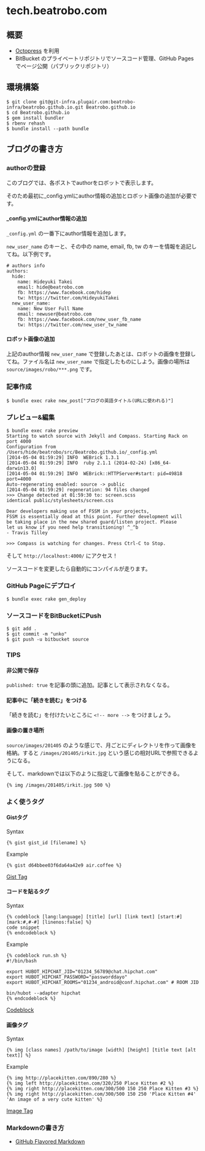 # tech.beatrobo.com

## 概要
- [Octopress](http://octopress.org/) を利用
- BitBucket のプライベートリポジトリでソースコード管理、GitHub Pages でページ公開（パブリックリポジトリ）

## 環境構築
```
$ git clone git@git-infra.plugair.com:beatrobo-infra/beatrobo.github.io.git Beatrobo.github.io
$ cd Beatrobo.github.io
$ gem install bundler
$ rbenv rehash
$ bundle install --path bundle
```


## ブログの書き方

### authorの登録
このブログでは、各ポストでauthorをロボットで表示します。

そのため最初に_config.ymlにauthor情報の追加とロボット画像の追加が必要です。

#### _config.ymlにauthor情報の追加
`_config.yml` の一番下にauthor情報を追加します。

`new_user_name` のキーと、その中の name, email, fb, tw のキーを情報を追記してね。以下例です。

```
# authors info
authors:
  hide:
    name: Hideyuki Takei
    email: hide@beatrobo.com
    fb: https://www.facebook.com/hidep
    tw: https://twitter.com/HideyukiTakei
  new_user_name:
    name: New User Full Name
    email: newuser@beatrobo.com
    fb: https://www.facebook.com/new_user_fb_name
    tw: https://twitter.com/new_user_tw_name
```

#### ロボット画像の追加
上記のauthor情報 `new_user_name` で登録したあとは、ロボットの画像を登録してね。ファイル名は `new_user_name` で指定したものにしよう。画像の場所は `source/images/robo/***.png` です。


### 記事作成
```
$ bundle exec rake new_post["ブログの英語タイトル(URLに使われる)"]
```

### プレビュー&編集
```
$ bundle exec rake preview
Starting to watch source with Jekyll and Compass. Starting Rack on port 4000
Configuration from /Users/hide/beatrobo/src/Beatrobo.github.io/_config.yml
[2014-05-04 01:59:29] INFO  WEBrick 1.3.1
[2014-05-04 01:59:29] INFO  ruby 2.1.1 (2014-02-24) [x86_64-darwin13.0]
[2014-05-04 01:59:29] INFO  WEBrick::HTTPServer#start: pid=49818 port=4000
Auto-regenerating enabled: source -> public
[2014-05-04 01:59:29] regeneration: 94 files changed
>>> Change detected at 01:59:30 to: screen.scss
identical public/stylesheets/screen.css 

Dear developers making use of FSSM in your projects,
FSSM is essentially dead at this point. Further development will
be taking place in the new shared guard/listen project. Please
let us know if you need help transitioning! ^_^b
- Travis Tilley

>>> Compass is watching for changes. Press Ctrl-C to Stop.
```

そして `http://localhost:4000/` にアクセス！

ソースコードを変更したら自動的にコンパイルが走ります。

### GitHub Pageにデプロイ
```
$ bundle exec rake gen_deploy
```

### ソースコードをBitBucketにPush
```
$ git add .
$ git commit -m "unko"
$ git push -u bitbucket source
```

### TIPS

#### 非公開で保存
`published: true` を記事の頭に追加。記事として表示されなくなる。

#### 記事中に「続きを読む」をつける
「続きを読む」を付けたいところに `<!-- more -->` をつけましょう。

#### 画像の置き場所
`source/images/201405` のような感じで、月ごとにディレクトリを作って画像を格納。すると `/images/201405/irkit.jpg` という感じの相対URLで参照できるようになる。

そして、markdownでは以下のように指定して画像を貼ることができる。

```
{% img /images/201405/irkit.jpg 500 %}
```

### よく使うタグ
#### Gistタグ

Syntax

```
{% gist gist_id [filename] %}
```

Example

```
{% gist d64bbee03f6da64a42e9 air.coffee %}
```

[Gist Tag](http://octopress.org/docs/plugins/gist-tag/)


#### コードを貼るタグ

Syntax
 
 ```
 {% codeblock [lang:language] [title] [url] [link text] [start:#] [mark:#,#-#] [linenos:false] %}
code snippet
{% endcodeblock %}
 ```
 
 Example
 
 ```
 {% codeblock run.sh %}
#!/bin/bash
 
export HUBOT_HIPCHAT_JID="01234_56789@chat.hipchat.com"
export HUBOT_HIPCHAT_PASSWORD="passworddayo"
export HUBOT_HIPCHAT_ROOMS="01234_android@conf.hipchat.com" # ROOM JID
 
bin/hubot --adapter hipchat
{% endcodeblock %}
 ```
 
 [Codeblock](http://octopress.org/docs/plugins/codeblock/)

#### 画像タグ
Syntax

```
{% img [class names] /path/to/image [width] [height] [title text [alt text]] %}
```

Example 

```
{% img http://placekitten.com/890/280 %}
{% img left http://placekitten.com/320/250 Place Kitten #2 %}
{% img right http://placekitten.com/300/500 150 250 Place Kitten #3 %}
{% img right http://placekitten.com/300/500 150 250 'Place Kitten #4' 'An image of a very cute kitten' %}
```

[Image Tag](http://octopress.org/docs/plugins/image-tag/)


### Markdownの書き方
- [GitHub Flavored Markdown](https://help.github.com/articles/github-flavored-markdown)



